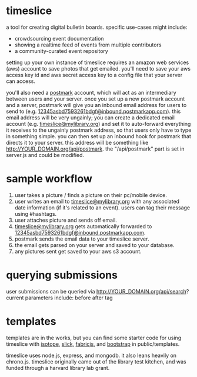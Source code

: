timeslice
=========

a tool for creating digital bulletin boards. specific use-cases might include:
- crowdsourcing event documentation
- showing a realtime feed of events from multiple contributors
- a community-curated event repository

setting up your own instance of timeslice requires an amazon web services (aws) account to save photos that get emailed. you'll need to save your aws access key id and aws secret access key to a config file that your server can access.

you'll also need a [postmark](https://postmarkapp.com/) account, which will act as an intermediary between users and your server. once you set up a new postmark account and a server, postmark will give you an inbound email address for users to send to (e.g. 12345asbd7593261bdgf@inbound.postmarkapp.com). this email address will be very ungainly; you can create a dedicated email account (e.g. timeslice@mylibrary.org) and set it to auto-forward everything it receives to the ungainly postmark address, so that users only have to type in something simple. you can then set up an inbound hook for postmark that directs it to your server. this address will be something like http://YOUR_DOMAIN.org/api/postmark. the "/api/postmark" part is set in server.js and could be modified.

sample workflow
========
1. user takes a picture / finds a picture on their pc/mobile device.
2. user writes an email to timeslice@mylibrary.org with any associated date information (if it's related to an event). users can tag their message using #hashtags.
3. user attaches picture and sends off email.
4. timeslice@mylibrary.org gets automatically forwarded to 12345asbd7593261bdgf@inbound.postmarkapp.com.
5. postmark sends the email data to your timeslice server.
6. the email gets parsed on your server and saved to your database.
7. any pictures sent get saved to your aws s3 account.

querying submissions
======
user submissions can be queried via http://YOUR_DOMAIN.org/api/search?
current parameters include:
before
after
tag

templates
====
templates are in the works, but you can find some starter code for using timeslice with [isotope](http://isotope.metafizzy.co/index.html), [slick](https://kenwheeler.github.io/slick/), [fabricjs](http://fabricjs.com/), and [bootstrap](http://getbootstrap.com/) in public/templates.

timeslice uses node.js, express, and mongodb. it also leans heavily on chrono.js. timeslice originally came out of the library test kitchen, and was funded through a harvard library lab grant.
